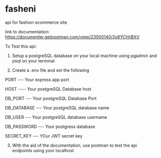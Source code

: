 # fasheni

api for fashion ecommerce site

link to documentation: https://documenter.getpostman.com/view/23500140/2s8YChhBXV

To Test this api:

1. Setup a postgreSQL database on your local machine using pgadmin and psql on your terminal

2. Create a .env file and set the following

PORT --- Your express app port

HOST ---- Your postgreSQL Database host

DB_PORT --- Your postgreSQL Database Port

DB_DATABASE --- Your postgreSQL database name

DB_USER --- Your postgreSQL database username

DB_PASSWORD --- Your postgress database

SECRET_KEY --- YOur JWT secret key

3. With the aid of the documentation, use postman to test the api endpoints using your localhost
